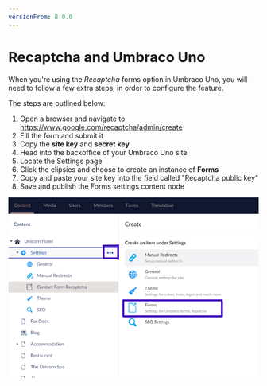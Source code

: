 ```yaml
---
versionFrom: 8.0.0
---
```

# Recaptcha and Umbraco Uno

When you're using the *Recaptcha* forms option in Umbraco Uno, you will need to follow a few extra steps, in order to configure the feature.

The steps are outlined below:

1. Open a browser and navigate to https://www.google.com/recaptcha/admin/create
2. Fill the form and submit it
3. Copy the **site key** and **secret key**
4. Head into the backoffice of your Umbraco Uno site
5. Locate the Settings page
6. Click the elipsies and choose to create an instance of **Forms**
7. Copy and paste your site key into the field called "Recaptcha public key"
8. Save and publish the Forms settings content node

![How to find a create a Forms page under Settings](images/forms-recaptcha.png)
